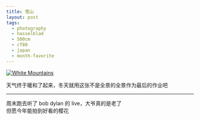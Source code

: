 ```yaml
---
title: 雪山
layout: post
tags:
  - photography
  - hasselblad
  - 500cm
  - cf80
  - japan
  - month-favorite
---
```


[![White Mountains](/media/files/2014/04/07/white-mountains.jpg)](http://500px.com/photo/64294269)

天气终于暖和了起来，冬天就用这张不是全景的全景作为最后的作业吧

---

周末跑去听了 bob dylan 的 live，大爷真的是老了  
但愿今年能拍到好看的樱花
